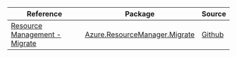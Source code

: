 | Reference | Package | Source |
|---|---|---|
|[Resource Management - Migrate](resourcemanager.migrate-readme.md)|[Azure.ResourceManager.Migrate](https://www.nuget.org/packages/Azure.ResourceManager.Migrate)|[Github](https://github.com/Azure/azure-sdk-for-net/blob/main/sdk/resourcemover/Azure.ResourceManager.Migrate)|
